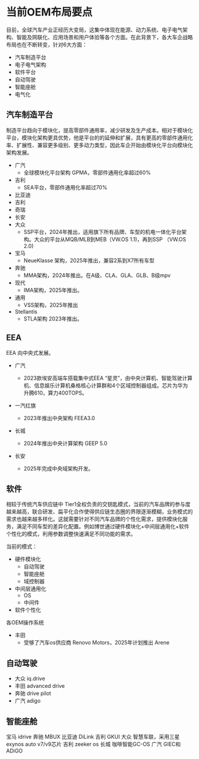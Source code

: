 # 当前OEM布局要点

目前，全球汽车产业正经历大变局，这集中体现在能源、动力系统、电子电气架构、智能及网联化、应用场景和用户体验等各个方面。在此背景下，各大车企战略布局也在不断转变，针对6大方面：
- 汽车制造平台
- 电子电气架构
- 软件平台
- 自动驾驶
- 智能座舱
- 电气化


## 汽车制造平台

制造平台趋向于模块化，提高零部件通用率，减少研发及生产成本。相对于模块化平台，模块化架构更具优势，他是平台的的延伸和扩展，具有更高的零部件通用化率、扩展性、兼容更多级别、更多动力类型，因此车企开始由模块化平台向模块化架构发展。

- 广汽
  - 全球模块化平台架构 GPMA，零部件通用化率超过60%
- 吉利
  - SEA平台，零部件通用化率超过70%
- 比亚迪
- 吉利
- 奇瑞
- 长安
- 大众
  - SSP平台，2024年推出，适用旗下所有品牌、车型的机电一体化平台架构。大众的平台从MQB/MLB到MEB（VW.OS 1.1)，再到SSP （VW.OS 2.0)
- 宝马
  - NeueKlasse 架构，2025年推出，兼容2系到X7所有车型
- 奔驰
  - MMA架构，2024年推出。在A级、CLA、GLA、GLB、B级mpv
- 现代
  - IMA架构，2025年推出。
- 通用
  - VSS架构，2025年推出
- Stellantis 
  - STLA架构 2023年推出。

## EEA 

EEA 向中央式发展。

- 广汽
  - 2023款埃安高端车搭载集中式EEA “星灵”，由中央计算机、智能驾驶计算机、信息娱乐计算机桑格核心计算群和4个区域控制器组成。芯片为华为升腾610，算力400TOPS。


- 一汽红旗
  - 2023年推出中央架构 FEEA3.0
- 长城
  - 2024年推出中央计算架构 GEEP 5.0
- 长安
  - 2025年完成中央域架构开发。

## 软件

相较于传统汽车供应链中 Tier1全权负责的交钥匙模式，当前的汽车品牌的参与度越来越高，联合研发、扁平化合作使得供应链生态圈的界限逐渐模糊，业务模式的需求也越来越多样化。这就需要针对不同汽车品牌的个性化需求，提供模块化服务，满足不同车型的差异化配置。例如博世通过硬件模块化+中间层通用化+软件个性化的模式，利用参数调整快速满足不同功能的需求。

当前的模式：
- 硬件模块化
  - 自动驾驶
  - 智能座舱
  - 域控制器
- 中间层通用化
  - OS
  - 中间件
- 软件个性化

各OEM操作系统
- 丰田
  - 受够了汽车os供应商 Renovo Motors，2025年计划推出 Arene


## 自动驾驶

- 大众 iq.drive
- 丰田 advanced drive
- 奔驰 drive pilot
- 广汽 adigo

## 智能座舱

宝马 idrive
奔驰 MBUX
比亚迪 DiLink
吉利 GKUI
大众 智慧车联，采用三星 exynos auto v7/v9芯片
吉利 zeeker os
长城 咖啡智能GC-OS
广汽 GIEC和ADiGO


